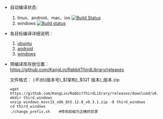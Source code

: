 
* 自动编译状态: 
    1. linux、android、mac、ios [![Build Status](https://travis-ci.org/KangLin/RabbitThirdLibrary.svg)](https://travis-ci.org/KangLin/RabbitThirdLibrary)
    2. windows [![Build status](https://ci.appveyor.com/api/projects/status/avr0nsghpb87ddnf?svg=true)](https://ci.appveyor.com/project/KangLin/rabbitthirdlibrary)

* 各目标编译详细说明：
    1. [ubuntu](INSTALL_UBUNTU.md)
    2. [android](INSTALL_ANDROID.md)
    3. [windows](INSTALL_WINDOWS.md)

* 预编译库存放位置：  
  https://github.com/KangLin/RabbitThirdLibrary/releases  
  
  文件格式： $(平台)$(版本号)_$(架构)_$(QT 版本)_版本.zip


      wget https://github.com/KangLin/RabbitThirdLibrary/releases/download/v0.3.1/windows_msvc15_x86_Qt5.12.8_v0.3.1.zip
      mkdir third_windows
      unzip windows_msvc15_x86_Qt5.12.8_v0.3.1.zip -O third_windows
      cd third_windows
      ./change_prefix.sh    #修改前缀为正确的目录
